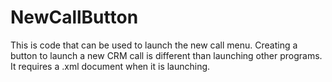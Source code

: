 # NewCallButton
This is code that can be used to launch the new call menu.  Creating a button to launch a new CRM call is different than launching other programs. It requires a .xml document when it is launching.
